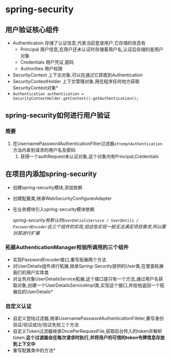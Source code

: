 
# spring-security

## 用户验证核心组件
* Authenticatoin 存储了认证信息,代表当前登录用户,它存储的信息有
	* Principal 用户信息,在用户还未认证时存储着用户名,认证后存储的是用户对象
	* Credentials 用户凭证,密码
	* Authorities 用户权限
* SecurityContext 上下文对象,可以在通过它获取到Authentication
* SecurityContextHolder 上下文管理对象,用在程序任何地方获取SecurityContext对象*
* `Authentication authentication = SecurityContextHolder.getContext().getAuthentication();`

## spring-security如何进行用户验证
### 简要
1. 在UsernamePasswordAuthenticationFilter过滤器`attemptAuthentication`方法内拿到请求的用户名及密码
	1. 获得一个authRequest未认证对象,这个对象内有Principal,Credentials



## 在项目内添加spring-security
* 创建spring-security模块,添加依赖
* 创建配置类,继承WebSecurityConfigurerAdapter
* 在业务模块引入spring-security模块依赖

	*spring-security有默认的`UserDetialsService / UserDetils / PasswordEncoder`这三个组件的实现,但这些实现一般无法满足项目需求,所以要对其进行扩展*

### 拓展AuthenticationManager校验所调用的三个组件
* 实现PasswordEncoder接口,重写拓展两个方法
* 对UserDetails组件进行拓展,继承Spring-Security提供的User类,在里面拓展我们的用户实体类
* 对业务对象UserDetailsService拓展,这个接口是只有一个方法,通过用户名获取对象,创建一个UserDetailsServiceImpl类,实现这个接口,并给他返回一个拓展后的UserDetails*

### 自定义认证
* 自定义登陆过滤器,继承UsernamePasswordAuthenticationFileter,重写身份验证/验证成功/验证失败三个方法
* 自定义Token过滤器继承OncePerRequestFile,获取前台传入的token并解析token.**这个过滤器会在每次请求时执行,并将用户的可信的token令牌信息存放到上下文中**
* 重写配置类中的方法*
